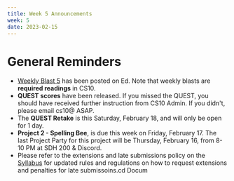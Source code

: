 ```yaml
---
title: Week 5 Announcements
week: 5
date: 2023-02-15
---
```


# **General Reminders**

- [Weekly Blast 5]() has been posted on Ed. Note that weekly blasts are **required readings** in CS10.
- **QUEST scores** have been released. If you missed the QUEST, you should have received further instruction from CS10 Admin. If you didn't, please email cs10@ ASAP.
- The **QUEST Retake** is this Saturday, February 18, and will only be open for 1 day.
- **Project 2 - Spelling Bee**, is due this week on Friday, February 17. The last Project Party for this project will be Thursday, February 16, from 8-10 PM at SDH 200 & Discord.
- Please refer to the extensions and late submissions policy on the [Syllabus](https://cs10.org/sp23/syllabus/) for updated rules and regulations on how to request extensions and penalties for late submissoins.cd Docum
